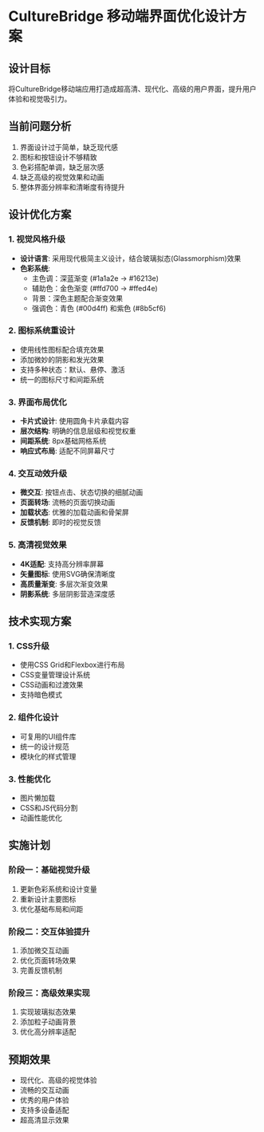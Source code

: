# CultureBridge 移动端界面优化设计方案

## 设计目标
将CultureBridge移动端应用打造成超高清、现代化、高级的用户界面，提升用户体验和视觉吸引力。

## 当前问题分析
1. 界面设计过于简单，缺乏现代感
2. 图标和按钮设计不够精致
3. 色彩搭配单调，缺乏层次感
4. 缺乏高级的视觉效果和动画
5. 整体界面分辨率和清晰度有待提升

## 设计优化方案

### 1. 视觉风格升级
- **设计语言**: 采用现代极简主义设计，结合玻璃拟态(Glassmorphism)效果
- **色彩系统**: 
  - 主色调：深蓝渐变 (#1a1a2e → #16213e)
  - 辅助色：金色渐变 (#ffd700 → #ffed4e)
  - 背景：深色主题配合渐变效果
  - 强调色：青色 (#00d4ff) 和紫色 (#8b5cf6)

### 2. 图标系统重设计
- 使用线性图标配合填充效果
- 添加微妙的阴影和发光效果
- 支持多种状态：默认、悬停、激活
- 统一的图标尺寸和间距系统

### 3. 界面布局优化
- **卡片式设计**: 使用圆角卡片承载内容
- **层次结构**: 明确的信息层级和视觉权重
- **间距系统**: 8px基础网格系统
- **响应式布局**: 适配不同屏幕尺寸

### 4. 交互动效升级
- **微交互**: 按钮点击、状态切换的细腻动画
- **页面转场**: 流畅的页面切换动画
- **加载状态**: 优雅的加载动画和骨架屏
- **反馈机制**: 即时的视觉反馈

### 5. 高清视觉效果
- **4K适配**: 支持高分辨率屏幕
- **矢量图标**: 使用SVG确保清晰度
- **高质量渐变**: 多层次渐变效果
- **阴影系统**: 多层阴影营造深度感

## 技术实现方案

### 1. CSS升级
- 使用CSS Grid和Flexbox进行布局
- CSS变量管理设计系统
- CSS动画和过渡效果
- 支持暗色模式

### 2. 组件化设计
- 可复用的UI组件库
- 统一的设计规范
- 模块化的样式管理

### 3. 性能优化
- 图片懒加载
- CSS和JS代码分割
- 动画性能优化

## 实施计划

### 阶段一：基础视觉升级
1. 更新色彩系统和设计变量
2. 重新设计主要图标
3. 优化基础布局和间距

### 阶段二：交互体验提升
1. 添加微交互动画
2. 优化页面转场效果
3. 完善反馈机制

### 阶段三：高级效果实现
1. 实现玻璃拟态效果
2. 添加粒子动画背景
3. 优化高分辨率适配

## 预期效果
- 现代化、高级的视觉体验
- 流畅的交互动画
- 优秀的用户体验
- 支持多设备适配
- 超高清显示效果

